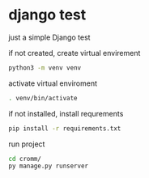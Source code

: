 # django test

just a simple Django test

if not created, create virtual envirement

```bash
python3 -m venv venv
```

activate virtual enviroment

```bash
. venv/bin/activate
```

if not installed, install requrements

```bash
pip install -r requirements.txt
```

run project

```bash
cd cromm/
py manage.py runserver
```
